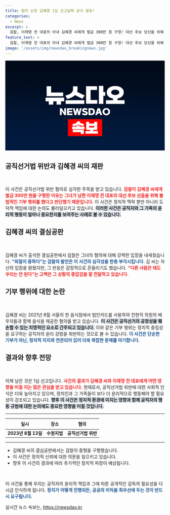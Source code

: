 ```yaml
---
title: 법카 논란 김혜경 1심 선고날짜 공식 발표!
categories:
  - News
excerpt: >
  검찰, 이재명 전 대표의 아내 김혜경 씨에게 벌금 300만 원 구형! 대선 후보 당선을 위해 전현직 의원 배우자 매수 혐의로 8월 13일 1심 선고 대기. 과연 법원이 내릴 판결은?
feature_text: >
  검찰, 이재명 전 대표의 아내 김혜경 씨에게 벌금 300만 원 구형! 대선 후보 당선을 위해 전현직 의원 배우자 매수 혐의로 8월 13일 1심 선고 대기. 과연 법원이 내릴 판결은?
image: '/assets/img/newsdao_breakingnews.jpg'
---
```


<p><img src="/assets/img/newsdao_breakingnews.jpg" alt="koreaapp 속보" /></p>

<h2 data-ke-size="size26">공직선거법 위반과 김혜경 씨의 재판</h2>

<p data-ke-size="size16">&nbsp;</p>

<p>이 사건은 공직선거법 위반 혐의로 심각한 주목을 받고 있습니다. <b><span style="color: #ee2323;">검찰이 김혜경 씨에게 벌금 300만 원을 구형한 이유는 그녀가 남편 이재명 전 대표의 대선 후보 선출을 위해 불법적인 기부 행위를 했다고 판단했기 때문입니다.</span></b> 이 사건은 정치적 맥락 뿐만 아니라 도덕적 책임에 대한 논의도 불러일으키고 있습니다. <b><span style="background-color: #21538527;">이러한 사건은 공직자와 그 가족의 윤리적 행동이 얼마나 중요한지를 보여주는 사례로 볼 수 있습니다.</span></b> </p>

<h2 data-ke-size="size26">김혜경 씨의 결심공판</h2>

<p data-ke-size="size16">&nbsp;</p>

<p>김혜경 씨가 출석한 결심공판에서 검찰은 그녀의 혐의에 대해 강력한 입장을 내세웠습니다. <b><span style="color: #1a5490;">“죄질이 중하다”는 검찰의 발언은 이 사건의 심각성을 한층 부각시킵니다.</span></b> 김 씨는 자신의 입장을 밝혔지만, 그 반응은 감정적으로 흔들리기도 했습니다. <b><span style="color: #ee2323;">“다른 사람은 돼도 우리는 안 된다”는 고백은 그 상황의 중압감을 잘 전달하고 있습니다.</span></b> </p>

<h2 data-ke-size="size26">기부 행위에 대한 논란</h2>

<p data-ke-size="size16">&nbsp;</p>

<p>김혜경 씨는 2021년 8월 서울의 한 음식점에서 법인카드를 사용하여 전현직 의원의 배우자들과 함께 음식을 제공한 혐의를 받고 있습니다. <b><span style="background-color: #21538527;">이 사건은 공직선거의 공정성을 훼손할 수 있는 치명적인 요소로 간주되고 있습니다.</span></b> 이와 같은 기부 행위는 정치적 중립성을 요구하는 공직자의 윤리 강령을 위반하는 것으로 볼 수 있습니다. <b><span style="color: #1a5490;">이 사건은 단순한 기부가 아닌, 정치적 지지와 연관되어 있어 더욱 복잡한 문제를 야기합니다.</span></b> </p>

<h2 data-ke-size="size26">결과와 향후 전망</h2>

<p data-ke-size="size16">&nbsp;</p>

<p>이제 남은 것은 1심 선고입니다. <b><span style="color: #ee2323;">사건의 결과가 김혜경 씨와 이재명 전 대표에게 어떤 영향을 미칠 지는 많은 관심을 받고 있습니다.</span></b> 현재로서, 공직선거법 위반에 대한 사회적 인식은 더욱 높아지고 있으며, 정치인과 그 가족들이 보다 더 윤리적으로 행동해야 할 필요성이 강조되고 있습니다. <b><span style="background-color: #21538527;">향후 이 사건은 정치적 환경에 미치는 영향과 함께 공직자의 행동 규범에 대한 논의에도 중요한 영향을 미칠 것입니다.</span></b> </p>

<hr>

<table style="width: 100%; border-collapse: collapse;">
  <thead>
    <tr>
      <th style="text-align: center; height: 26px;"><b>일시</b></th>
      <th style="text-align: center; height: 26px;"><b>장소</b></th>
      <th style="text-align: center; height: 26px;"><b>혐의</b></th>
    </tr>
  </thead>
  <tbody>
    <tr>
      <td style="text-align: center; height: 17px;"><b>2023년 8월 13일</b></td>
      <td style="text-align: center; height: 17px;"><b>수원지법</b></td>
      <td style="text-align: center; height: 17px;"><b>공직선거법 위반</b></td>
    </tr>
  </tbody>
</table>

<hr>

<ul>
  <li>김혜경 씨의 결심공판에서는 검찰이 중형을 구형했습니다.</li>
  <li>이 사건은 정치적 신뢰에 대한 의문을 일으키고 있습니다.</li>
  <li>향후 이 사건의 경과에 따라 추가적인 정치적 파장이 예상됩니다.</li>
</ul>

<p data-ke-size="size16">&nbsp;</p>

<p>이 사건을 통해 우리는 공직자의 윤리적 책임과 그에 따른 공개적인 감독의 필요성을 다시금 인식하게 됩니다. <b><span style="color: #1a5490;">정치가 어떻게 진행되든, 공공의 이익을 최우선에 두는 것이 반드시 요구됩니다.</span></b> </p>
실시간 뉴스 속보는, <a href="https://newsdao.kr" rel="dofollow">https://newsdao.kr</a>


